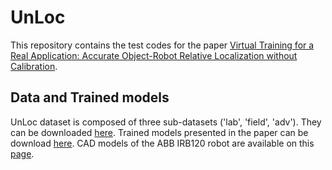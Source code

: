 # UnLoc
This repository contains the test codes for the paper [Virtual Training for a Real Application: Accurate Object-Robot Relative Localization without Calibration](http://imagine.enpc.fr/~loingvi/unloc/).

## Data and Trained models
UnLoc dataset is composed of three sub-datasets ('lab', 'field', 'adv'). They can be downloaded [here](http://imagine.enpc.fr/~loingvi/unloc/UnLoc.tar.gz).
Trained models presented in the paper can be download [here](http://imagine.enpc.fr/~loingvi/unloc/unloc_trained_models.tar.gz).
CAD models of the ABB IRB120 robot are available on this [page](https://new.abb.com/products/robotics/industrial-robots/irb-120/irb-120-cad).


